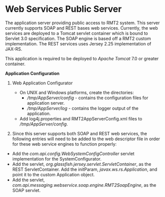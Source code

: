 # Web Services Public Server
The application server providing public access to RMT2 system.  This server currently supports SOAP and REST bases web services. Currently, the web services are deployed to a Tomcat servlet container which is bound to Servlet 3.0 specification.  The SOAP engine is based off a RMT2 custom implementation.  The REST services uses Jersey 2.25 implementation of JAX-RS.

This application is required to be deployed to *Apache Tomcat* 7.0 or greater container.

**Application Configuration**

1. Web Application Configurator
   * On UNIX and Windows platforms, create the directories:
      *  */tmp/AppServer/config* - contains the configuration files for application server. 
      * */tmp/AppServer/log* - contains the logger output of the application.
   * Add log4j.properties and RMT2AppServerConfig.xml files to */tmp/AppServer/config*. 

2. Since this server supports both SOAP and REST web services, the following entries will need to be added to the web descriptor file in order for these web service engines to function properly:
  * Add the *com.api.config.WebSystemConfigController* servlet implementation for the SystemConfigurator.
  * Add the servlet, *org.glassfish.jersey.servlet.ServletContainer*, as the REST ServletContainer.   Add the initParam, *javax.ws.rs.Application*, and point it to the custom Application object.
  * Add the servlet, *com.api.messaging.webservice.soap.engine.RMT2SoapEngine*, as the SOAP servlet.

